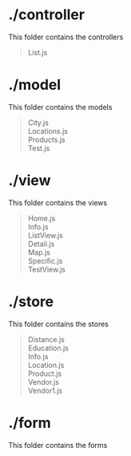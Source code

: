 # ./controller

This folder contains the controllers
>List.js

# ./model

This folder contains the models
>City.js  
>Locations.js  
>Products.js  
>Test.js

# ./view

This folder contains the views
>Home.js  
>Info.js  
>ListView.js  
>Detail.js  
>Map.js  
>Specific.js  
>TestView.js

# ./store

This folder contains the stores
>Distance.js  
>Education.js  
>Info.js  
>Location.js  
>Product.js  
>Vendor.js  
>Vendor1.js

# ./form

This folder contains the forms